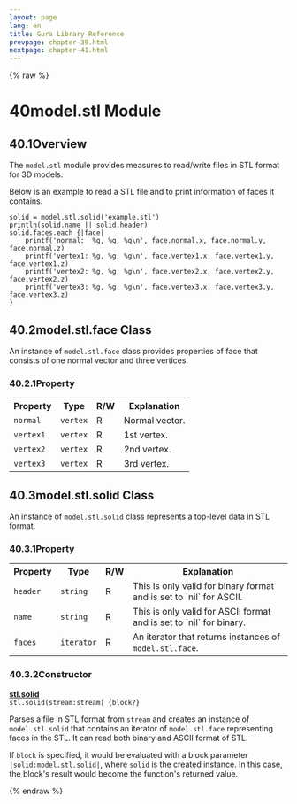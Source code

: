 ```yaml
---
layout: page
lang: en
title: Gura Library Reference
prevpage: chapter-39.html
nextpage: chapter-41.html
---
```

{% raw %}
<h1><span class="caption-index-1">40</span><a name="anchor-40"></a>model.stl Module</h1>
<h2><span class="caption-index-2">40.1</span><a name="anchor-40-1"></a>Overview</h2>
<p>
The <code>model.stl</code> module provides measures to read/write files in STL format for 3D models.
</p>
<p>
Below is an example to read a STL file and to print information of faces it contains.
</p>
<pre><code>solid = model.stl.solid('example.stl')
println(solid.name || solid.header)
solid.faces.each {|face|
    printf('normal:  %g, %g, %g\n', face.normal.x, face.normal.y, face.normal.z)
    printf('vertex1: %g, %g, %g\n', face.vertex1.x, face.vertex1.y, face.vertex1.z)
    printf('vertex2: %g, %g, %g\n', face.vertex2.x, face.vertex2.y, face.vertex2.z)
    printf('vertex3: %g, %g, %g\n', face.vertex3.x, face.vertex3.y, face.vertex3.z)
}
</code></pre>
<h2><span class="caption-index-2">40.2</span><a name="anchor-40-2"></a>model.stl.face Class</h2>
<p>
An instance of <code>model.stl.face</code> class provides properties of face that consists of one normal vector and three vertices.
</p>
<h3><span class="caption-index-3">40.2.1</span><a name="anchor-40-2-1"></a>Property</h3>
<p>
<table>
<tr>
<th>
Property</th>
<th>
Type</th>
<th>
R/W</th>
<th>
Explanation</th>
</tr>


<tr>
<td>
<code>normal</code></td>
<td>
<code>vertex</code></td>
<td>
R</td>

<td>
Normal vector.</td>
</tr>


<tr>
<td>
<code>vertex1</code></td>
<td>
<code>vertex</code></td>
<td>
R</td>

<td>
1st vertex.</td>
</tr>


<tr>
<td>
<code>vertex2</code></td>
<td>
<code>vertex</code></td>
<td>
R</td>

<td>
2nd vertex.</td>
</tr>


<tr>
<td>
<code>vertex3</code></td>
<td>
<code>vertex</code></td>
<td>
R</td>

<td>
3rd vertex.</td>
</tr>


</table>

</p>
<h2><span class="caption-index-2">40.3</span><a name="anchor-40-3"></a>model.stl.solid Class</h2>
<p>
An instance of <code>model.stl.solid</code> class represents a top-level data in STL format.
</p>
<h3><span class="caption-index-3">40.3.1</span><a name="anchor-40-3-1"></a>Property</h3>
<p>
<table>
<tr>
<th>
Property</th>
<th>
Type</th>
<th>
R/W</th>
<th>
Explanation</th>
</tr>


<tr>
<td>
<code>header</code></td>
<td>
<code>string</code></td>
<td>
R</td>

<td>
This is only valid for binary format and is set to `nil` for ASCII.</td>
</tr>


<tr>
<td>
<code>name</code></td>
<td>
<code>string</code></td>
<td>
R</td>

<td>
This is only valid for ASCII format and is set to `nil` for binary.</td>
</tr>


<tr>
<td>
<code>faces</code></td>
<td>
<code>iterator</code></td>
<td>
R</td>

<td>
An iterator that returns instances of <code>model.stl.face</code>.</td>
</tr>


</table>

</p>
<h3><span class="caption-index-3">40.3.2</span><a name="anchor-40-3-2"></a>Constructor</h3>
<p>
<div><strong style="text-decoration:underline">stl.solid</strong></div>
<div style="margin-bottom:1em"><code>stl.solid(stream:stream) {block?}</code></div>
Parses a file in STL format from <code>stream</code> and creates an instance of <code>model.stl.solid</code> that contains an iterator of <code>model.stl.face</code> representing faces in the STL. It can read both binary and ASCII format of STL.
</p>
<p>
If <code>block</code> is specified, it would be evaluated with a block parameter <code>|solid:model.stl.solid|</code>, where <code>solid</code> is the created instance. In this case, the block's result would become the function's returned value.
</p>
<p />

{% endraw %}
